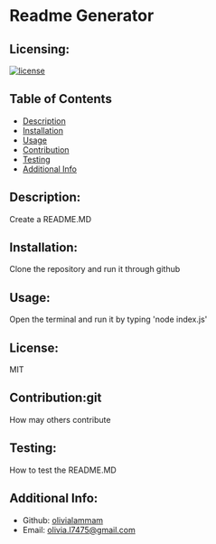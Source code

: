 # Readme Generator

  ## Licensing:
  [![license](https://img.shields.io/badge/license-MIT-blue)](https://shields.io)

  ## Table of Contents 
  - [Description](#description)
  - [Installation](#installation)
  - [Usage](#usage)
  - [Contribution](#contribution)
  - [Testing](#testing)
  - [Additional Info](#additional-info)

  ## Description:
  Create a README.MD

  ## Installation:
  Clone the repository and run it through github

  ## Usage:
  Open the terminal and run it by typing 'node index.js'

  ## License:
  MIT

  ## Contribution:git
  How may others contribute

  ## Testing:
  How to test the README.MD

  ## Additional Info:
  - Github: [olivialammam](https://github.com/olivialammam)
  - Email: olivia.l7475@gmail.com   